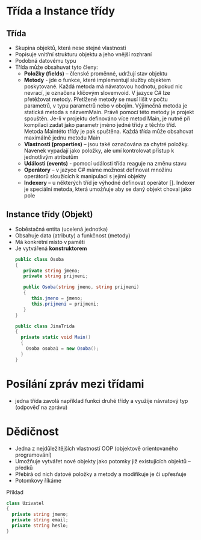 # Třída a Instance třídy

## Třída  
- Skupina objektů, která nese stejné vlastnosti 
- Popisuje vnitřní strukturu objektu a jeho vnější rozhraní 
- Podobná datovému typu
- Třída může obsahuvat tyto členy:
  -  **Položky (fields)** – členské proměnné, udržují stav objektu
  -  **Metody** - jde  o  funkce,  které  implementují  služby  objektem  poskytované.  Každá  metoda  má  návratovou  hodnotu,  pokud  nic  nevrací,  je  označena  klíčovým  slovemvoid.  V  jazyce  C#  lze  přetěžovat  metody.  Přetížené  metody  se  musí  lišit  v  počtu  parametrů,  v  typu  parametrů  nebo  v  obojím.  Výjimečná  metoda  je  statická metoda s názvemMain. Právě pomocí této metody je projekt spouštěn. Je-li v projektu definováno více metod Main, je nutné při kompilaci zadat jako parametr jméno jedné třídy z těchto tříd. Metoda Maintéto třídy je pak spuštěna. Každá třída může obsahovat maximálně jednu metodu Main
  -  **Vlastnosti (properties)** – jsou také označována za chytré položky. Navenek vypadají jako položky, ale umí kontrolovat přístup k jednotlivým atributům
  -  **Události (events)** - pomocí události třída reaguje na změnu stavu
  -  **Operátory** – v jazyce C# máme možnost definovat množinu operátorů sloužících k manipulaci s jejími objekty
  -  **Indexery** – u některých tříd je výhodné definovat operátor []. Indexer je speciální metoda, která umožňuje aby se daný objekt choval jako pole

## Instance třídy (Objekt)
- Soběstačná entita (ucelená jednotka)
- Obsahuje data (atributy) a funkčnost (metody)
- Má konkrétní místo v paměti
- Je vytvářená **konstruktorem**
  ```cs
  public class Osoba
  {
     private string jmeno;
     private string prijmeni;

     public Osoba(string jmeno, string prijmeni)
     {
        this.jmeno = jmeno;
        this.prijmeni = prijmeni;
     }
  }
  
  public class JinaTrida
  {
    private static void Main()
    {
      Osoba osoba1 = new Osoba();
    }
  }
  ```

# Posílání zpráv mezi třídami
- jedna třída zavolá například funkci druhé třídy a využije návratový typ (odpověď na zprávu)

# Dědičnost
- Jedna z nejdůležitějších vlastností OOP (objektově orientovaného programování)
- Umožňuje vytvářet nové objekty jako potomky již existujících objektů – předků
- Přebírá od nich datové položky a metody a modifikuje je či upřesňuje
- Potomkovy říkáme

Příklad
```cs
class Uzivatel
{
  private string jmeno;
  private string email;
  private string heslo;
}
```
